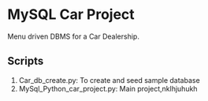 # MySQL Car Project
Menu driven DBMS for a Car Dealership.

## Scripts
1. Car_db_create.py: To create and seed sample database
1. MySql_Python_car_project.py: Main project,nklhjuhukh